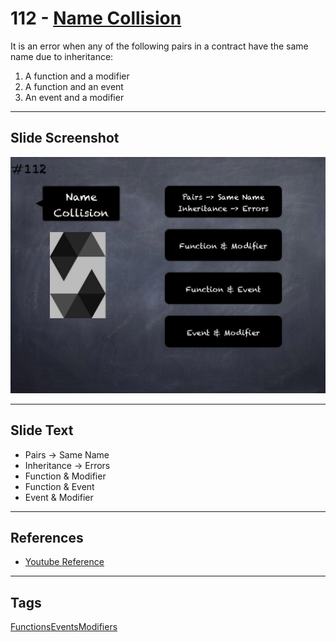 # 112 - [Name Collision](Name%20Collision.md)
It is an error when any of the following pairs in a contract have the same name due to inheritance: 

1. A function and a modifier 
2. A function and an event
3. An event and a modifier

___
## Slide Screenshot
![112.jpg](../../images/3.%20Solidity%20201/112.jpg)
___
## Slide Text
- Pairs -> Same Name
- Inheritance -> Errors
- Function & Modifier
- Function & Event
- Event & Modifier
___
## References
- [Youtube Reference](https://youtu.be/3bFgsmsQXrE?t=882)
___
## Tags
[Functions](../2.%20Solidity%20101/Functions.md)[Events](../2.%20Solidity%20101/Events.md)[Modifiers](../2.%20Solidity%20101/Modifiers.md)